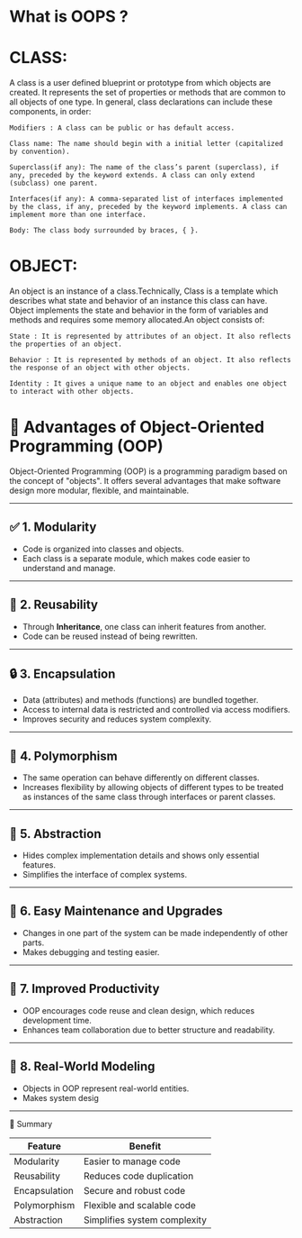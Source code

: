 # What is OOPS ?

# CLASS:

A class is a user defined blueprint or prototype from which objects are created.  It represents the set of properties or methods that are common to all objects of one type. In general, class declarations can include these components, in order:

    Modifiers : A class can be public or has default access.
    
    Class name: The name should begin with a initial letter (capitalized by convention).
    
    Superclass(if any): The name of the class’s parent (superclass), if any, preceded by the keyword extends. A class can only extend (subclass) one parent.
    
    Interfaces(if any): A comma-separated list of interfaces implemented by the class, if any, preceded by the keyword implements. A class can implement more than one interface.
    
    Body: The class body surrounded by braces, { }.

# OBJECT:

An object is an instance of a class.Technically, Class is a template which describes what state and behavior of an instance this class can have. Object implements the state and behavior in the form of variables and methods and requires some memory allocated.An object consists of:

    State : It is represented by attributes of an object. It also reflects the properties of an object.
    
    Behavior : It is represented by methods of an object. It also reflects the response of an object with other objects.
    
    Identity : It gives a unique name to an object and enables one object to interact with other objects.

# 🚀 Advantages of Object-Oriented Programming (OOP)

Object-Oriented Programming (OOP) is a programming paradigm based on the concept of "objects". It offers several advantages that make software design more modular, flexible, and maintainable.

---

## ✅ 1. **Modularity**
- Code is organized into classes and objects.
- Each class is a separate module, which makes code easier to understand and manage.

---

## 🔄 2. **Reusability**
- Through **Inheritance**, one class can inherit features from another.
- Code can be reused instead of being rewritten.

---

## 🔒 3. **Encapsulation**
- Data (attributes) and methods (functions) are bundled together.
- Access to internal data is restricted and controlled via access modifiers.
- Improves security and reduces system complexity.

---

## 🔁 4. **Polymorphism**
- The same operation can behave differently on different classes.
- Increases flexibility by allowing objects of different types to be treated as instances of the same class through interfaces or parent classes.

---

## 🧬 5. **Abstraction**
- Hides complex implementation details and shows only essential features.
- Simplifies the interface of complex systems.

---

## 🔧 6. **Easy Maintenance and Upgrades**
- Changes in one part of the system can be made independently of other parts.
- Makes debugging and testing easier.

---

## 🧠 7. **Improved Productivity**
- OOP encourages code reuse and clean design, which reduces development time.
- Enhances team collaboration due to better structure and readability.

---

## 👥 8. **Real-World Modeling**
- Objects in OOP represent real-world entities.
- Makes system desig
---
  📌 Summary

 | Feature       | Benefit                      |
| ------------- | ---------------------------- |
| Modularity    | Easier to manage code        |
| Reusability   | Reduces code duplication     |
| Encapsulation | Secure and robust code       |
| Polymorphism  | Flexible and scalable code   |
| Abstraction   | Simplifies system complexity |

